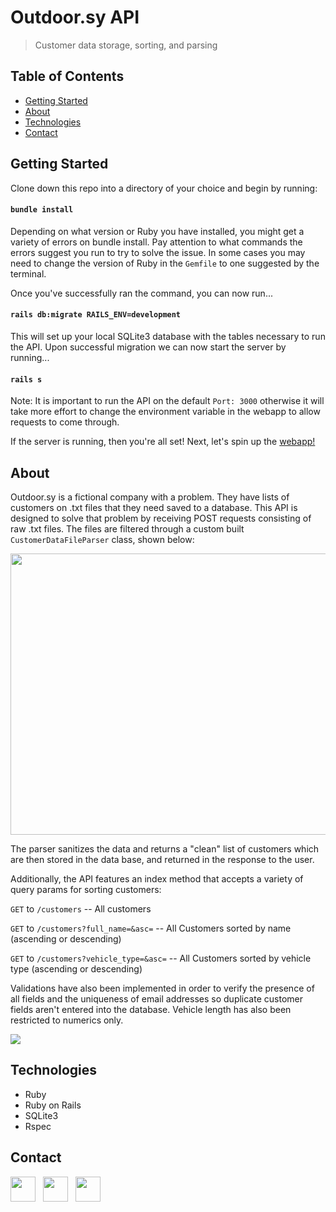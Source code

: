 # Outdoor.sy API

>Customer data storage, sorting, and parsing

## Table of Contents
* [Getting Started](#getting-started)
* [About](#about)
* [Technologies](#technologies)
* [Contact](#contact)

## Getting Started

Clone down this repo into a directory of your choice and begin by running:

#### `bundle install`

Depending on what version or Ruby you have installed, you might get a variety of errors on bundle install.  Pay attention to what commands the errors suggest you run to try to solve the issue.  In some cases you may need to change the version of Ruby in the `Gemfile` to one suggested by the terminal.

Once you've successfully ran the command, you can now run...

#### `rails db:migrate RAILS_ENV=development`

This will set up your local SQLite3 database with the tables necessary to run the API.  Upon successful migration we can now start the server by running...

#### `rails s`

Note: It is important to run the API on the default `Port: 3000` otherwise it will take more effort to change the environment variable in the webapp to allow requests to come through.

If the server is running, then you're all set!  Next, let's spin up the [webapp!](https://github.com/TJBachorz/odsy-customer-intake-webapp)

## About

Outdoor.sy is a fictional company with a problem.  They have lists of customers on .txt files that they need saved to a database.  This API is designed to solve that problem by receiving POST requests consisting of raw .txt files.  The files are filtered through a custom built `CustomerDataFileParser` class, shown below:

[<img src="https://i.imgur.com/MIqudHo.png" height="450" width="600"/>](https://i.imgur.com/MIqudHo.png)

The parser sanitizes the data and returns a "clean" list of customers which are then stored in the data base, and returned in the response to the user.  

Additionally, the API features an index method that accepts a variety of query params for sorting customers:

`GET` to `/customers` -- All customers

`GET` to `/customers?full_name=&asc=` -- All Customers sorted by name (ascending or descending)

`GET` to `/customers?vehicle_type=&asc=` -- All Customers sorted by vehicle type (ascending or descending)

Validations have also been implemented in order to verify the presence of all fields and the uniqueness of email addresses so duplicate customer fields aren't entered into the database.  Vehicle length has also been restricted to numerics only.

[<img src="https://i.imgur.com/CFF03CC.png"/>](https://i.imgur.com/CFF03CC.png)


## Technologies

* Ruby
* Ruby on Rails
* SQLite3
* Rspec

## Contact

[<img src="https://cdn2.iconfinder.com/data/icons/social-icons-33/128/Github-512.png" width="40" height="40"/>](https://github.com/TJBachorz) &nbsp; [<img src="https://cdn2.iconfinder.com/data/icons/social-media-applications/64/social_media_applications_14-linkedin-512.png" width="40" height="40"/>](https://www.linkedin.com/in/tjbachorz/) &nbsp; [<img src="https://cdn3.iconfinder.com/data/icons/popular-services-brands-vol-2/512/medium-512.png" width="40" height="40"/>](https://tjbachorz.medium.com/)
